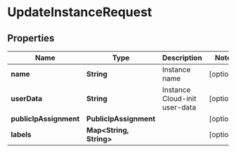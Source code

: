 

# UpdateInstanceRequest


## Properties

| Name | Type | Description | Notes |
|------------ | ------------- | ------------- | -------------|
|**name** | **String** | Instance name |  [optional] |
|**userData** | **String** | Instance Cloud-init user-data |  [optional] |
|**publicIpAssignment** | **PublicIpAssignment** |  |  [optional] |
|**labels** | **Map&lt;String, String&gt;** |  |  [optional] |



